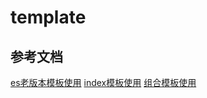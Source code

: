 # template

## 参考文档
[es老版本模板使用](https://www.elastic.co/guide/en/elasticsearch/reference/7.17/indices-get-template-v1.html)
[index模板使用](https://www.elastic.co/guide/en/elasticsearch/reference/7.17/index-templates.html)
[组合模板使用](https://www.elastic.co/guide/en/elasticsearch/reference/7.17/indices-component-template.html)